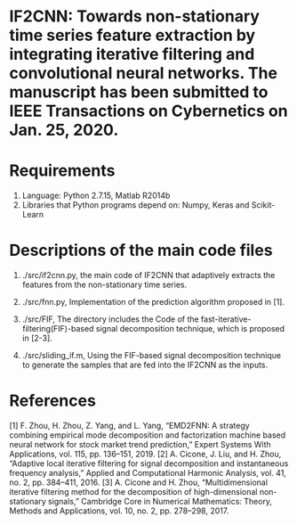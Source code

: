 # IF2CNN: Towards non-stationary time series feature extraction by integrating iterative filtering and convolutional neural networks. The manuscript has been submitted to IEEE Transactions on Cybernetics on Jan. 25, 2020.

# Requirements
1. Language: Python 2.7.15, Matlab R2014b
2. Libraries that Python programs depend on: Numpy, Keras and Scikit-Learn

# Descriptions of the main code files
1. ./src/if2cnn.py, the main code of IF2CNN that adaptively extracts the features from the non-stationary time series.

2. ./src/fnn.py, Implementation of the prediction algorithm proposed in [1].

3. ./src/FIF, The directory includes the Code of the fast-iterative-filtering(FIF)-based signal decomposition technique, which is proposed in [2-3].

4. ./src/sliding_if.m, Using the FIF-based signal decomposition technique to generate the samples that are fed into the IF2CNN as the inputs.

# References
[1] F. Zhou, H. Zhou, Z. Yang, and L. Yang, “EMD2FNN: A strategy combining empirical mode decomposition and factorization machine based neural network for stock market trend prediction,” Expert Systems With Applications, vol. 115, pp. 136–151, 2019.
[2] A. Cicone, J. Liu, and H. Zhou, “Adaptive local iterative filtering for signal decomposition and instantaneous frequency analysis,” Applied and Computational Harmonic Analysis, vol. 41, no. 2, pp. 384–411, 2016.
[3] A. Cicone and H. Zhou, “Multidimensional iterative filtering method for the decomposition of high-dimensional non-stationary signals,” Cambridge Core in Numerical Mathematics: Theory, Methods and Applications, vol. 10, no. 2, pp. 278–298, 2017.
